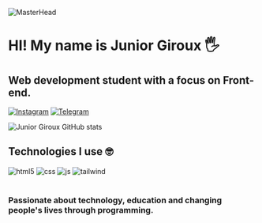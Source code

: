 ![MasterHead](https://1.bp.blogspot.com/-7A4WynwLsMw/XbBpCXG8fHI/AAAAAAAAMt4/uOa1bpLskYgrwGbllhSu2SDj_Mig8SXJQCLcBGAsYHQ/s1600/2000_600px.gif)

# HI! My name is Junior Giroux 🖐️
## Web development student with a focus on Front-end.


[![Instagram](https://img.shields.io/badge/Instagram-E4405F?style=for-the-badge&logo=instagram&logoColor=white)](https://instagram.com/juniordevoficial/)
[![Telegram](https://img.shields.io/badge/Telegram-2CA5E0?style=for-the-badge&logo=telegram&logoColor=white)](https://t.me/juniorgirouxdev)

![Junior Giroux GitHub stats](https://github-readme-stats.vercel.app/api?username=Juniorgirouxdev)

## Technologies I use 🤓

<div style="display: inline_block">
  <img align="center" alt="html5" src="https://img.shields.io/badge/HTML5-E34F26?style=for-the-badge&logo=html5&logoColor=white" />
  <img align="center" alt="css" src="https://img.shields.io/badge/CSS3-1572B6?style=for-the-badge&logo=css3&logoColor=white" />
  <img align="center" alt="js" src="https://img.shields.io/badge/JavaScript-F7DF1E?style=for-the-badge&logo=javascript&logoColor=black" />
   <img align="center" alt="tailwind" src="https://img.shields.io/badge/Tailwind_CSS-38B2AC?style=for-the-badge&logo=tailwind-css&logoColor=white" />
</div><br/>

### Passionate about technology, education and changing people's lives through programming.

